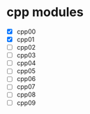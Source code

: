 # cpp modules

- [x] cpp00
- [x] cpp01
- [ ] cpp02
- [ ] cpp03
- [ ] cpp04
- [ ] cpp05
- [ ] cpp06
- [ ] cpp07
- [ ] cpp08
- [ ] cpp09
